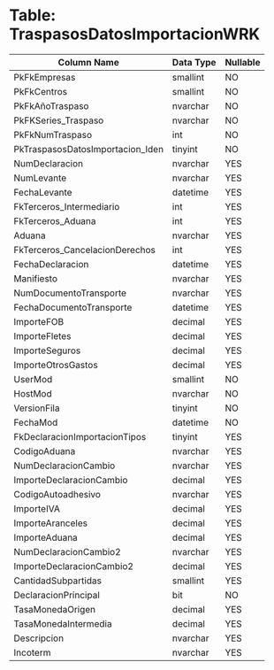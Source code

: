 # Table: TraspasosDatosImportacionWRK

| Column Name | Data Type | Nullable |
|-------------|-----------|----------|
| PkFkEmpresas | smallint | NO |
| PkFkCentros | smallint | NO |
| PkFkAñoTraspaso | nvarchar | NO |
| PkFKSeries_Traspaso | nvarchar | NO |
| PkFkNumTraspaso | int | NO |
| PkTraspasosDatosImportacion_Iden | tinyint | NO |
| NumDeclaracion | nvarchar | YES |
| NumLevante | nvarchar | YES |
| FechaLevante | datetime | YES |
| FkTerceros_Intermediario | int | YES |
| FkTerceros_Aduana | int | YES |
| Aduana | nvarchar | YES |
| FkTerceros_CancelacionDerechos | int | YES |
| FechaDeclaracion | datetime | YES |
| Manifiesto | nvarchar | YES |
| NumDocumentoTransporte | nvarchar | YES |
| FechaDocumentoTransporte | datetime | YES |
| ImporteFOB | decimal | YES |
| ImporteFletes | decimal | YES |
| ImporteSeguros | decimal | YES |
| ImporteOtrosGastos | decimal | YES |
| UserMod | smallint | NO |
| HostMod | nvarchar | NO |
| VersionFila | tinyint | NO |
| FechaMod | datetime | NO |
| FkDeclaracionImportacionTipos | tinyint | YES |
| CodigoAduana | nvarchar | YES |
| NumDeclaracionCambio | nvarchar | YES |
| ImporteDeclaracionCambio | decimal | YES |
| CodigoAutoadhesivo | nvarchar | YES |
| ImporteIVA | decimal | YES |
| ImporteAranceles | decimal | YES |
| ImporteAduana | decimal | YES |
| NumDeclaracionCambio2 | nvarchar | YES |
| ImporteDeclaracionCambio2 | decimal | YES |
| CantidadSubpartidas | smallint | YES |
| DeclaracionPrincipal | bit | NO |
| TasaMonedaOrigen | decimal | YES |
| TasaMonedaIntermedia | decimal | YES |
| Descripcion | nvarchar | YES |
| Incoterm | nvarchar | YES |
